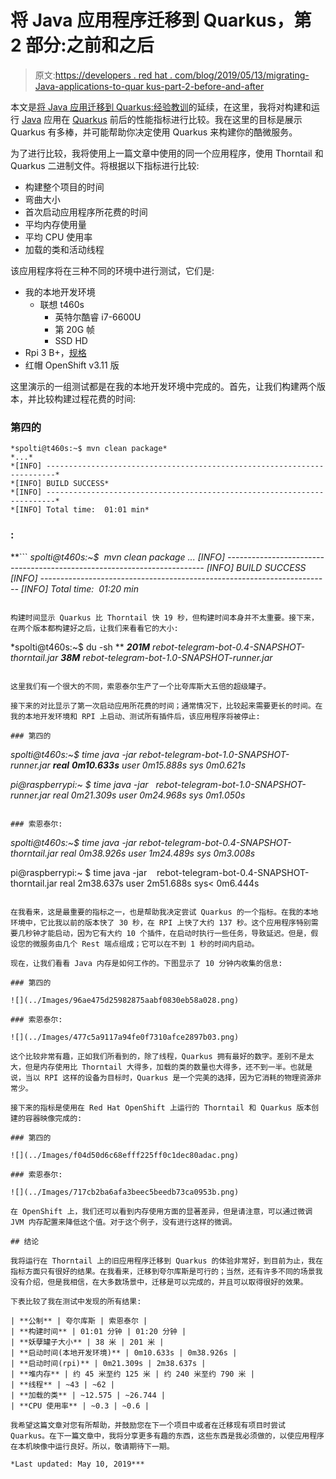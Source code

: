 # 将 Java 应用程序迁移到 Quarkus，第 2 部分:之前和之后

> 原文:[https://developers . red hat . com/blog/2019/05/13/migrating-Java-applications-to-quar kus-part-2-before-and-after](https://developers.redhat.com/blog/2019/05/13/migrating-java-applications-to-quarkus-part-2-before-and-after)

本文是[将 Java 应用迁移到 Quarkus:经验教训](https://developers.redhat.com/blog/2019/04/12/migrating-java-applications-to-quarkus-lessons-learned/)的延续，在这里，我将对构建和运行 [Java](https://developers.redhat.com/index.php/topics/enterprise-java/) 应用在 [Quarkus](https://developers.redhat.com/blog/2019/03/20/quarkus-0-12-0-released/) 前后的性能指标进行比较。我在这里的目标是展示 Quarkus 有多棒，并可能帮助你决定使用 Quarkus 来构建你的酷微服务。

为了进行比较，我将使用上一篇文章中使用的同一个应用程序，使用 Thorntail 和 Quarkus 二进制文件。将根据以下指标进行比较:

*   构建整个项目的时间
*   弯曲大小
*   首次启动应用程序所花费的时间
*   平均内存使用量
*   平均 CPU 使用率
*   加载的类和活动线程

该应用程序将在三种不同的环境中进行测试，它们是:

*   我的本地开发环境
    *   联想 t460s
        *   英特尔酷睿 i7-6600U
        *   第 20G 帧
        *   SSD HD
*   Rpi 3 B+，[规格](https://www.raspberrypi.org/magpi/raspberry-pi-3bplus-specs-benchmarks/)
*   红帽 OpenShift v3.11 版

这里演示的一组测试都是在我的本地开发环境中完成的。首先，让我们构建两个版本，并比较构建过程花费的时间:

### 第四的

```
*spolti@t460s:~$ mvn clean package*
*...*
*[INFO] ------------------------------------------------------------------------*
*[INFO] BUILD SUCCESS*
*[INFO] ------------------------------------------------------------------------*
*[INFO] Total time:  01:01 min*
```

### **:**

 **```
*spolti@t460s:~$  mvn clean package* *...* *[INFO] ------------------------------------------------------------------------* *[INFO] BUILD SUCCESS* *[INFO] ------------------------------------------------------------------------* *[INFO] Total time:  01:20 min*
```

构建时间显示 Quarkus 比 Thorntail 快 19 秒，但构建时间本身并不太重要。接下来，在两个版本都构建好之后，让我们来看看它的大小:

```
*spolti@t460s:~$ du -sh **
***201M** rebot-telegram-bot-0.4-SNAPSHOT-thorntail.jar*
***38M** rebot-telegram-bot-1.0-SNAPSHOT-runner.jar*
```

这里我们有一个很大的不同，索恩泰尔生产了一个比夸库斯大五倍的超级罐子。

接下来的对比显示了第一次启动应用所花费的时间；通常情况下，比较起来需要更长的时间。在我的本地开发环境和 RPI 上启动、测试所有插件后，该应用程序将被停止:

### 第四的

```
*spolti@t460s:~$ time java -jar <omitted parameters> rebot-telegram-bot-1.0-SNAPSHOT-runner.jar*
*<Startup logs>*
***real** **0m10.633s***
*user 0m15.888s*
*sys 0m0.621s*

*pi@raspberrypi:~ $ time java -jar  <omitted parameters> rebot-telegram-bot-1.0-SNAPSHOT-runner.jar*
*<Startup logs>*
*real* *0m21.309s*
*user* *0m24.968s*
*sys* *0m1.050s*
```

### 索恩泰尔:

```
*spolti@t460s:~$ time java -jar <omitted parameters> rebot-telegram-bot-0.4-SNAPSHOT-thorntail.jar*
*<Startup logs>*
*real* *0m38.926s*
*user* *1m24.489s*
*sys* *0m3.008s*

pi@raspberrypi:~ $ time java -jar  *<omitted parameters>*  rebot-telegram-bot-0.4-SNAPSHOT-thorntail.jar
*<Startup logs>*
real 2m38.637s
user 2m51.688s
sys< 0m6.444s
```

在我看来，这是最重要的指标之一，也是帮助我决定尝试 Quarkus 的一个指标。在我的本地环境中，它比我以前的版本快了 30 秒，在 RPI 上快了大约 137 秒。这个应用程序特别需要几秒钟才能启动，因为它有大约 10 个插件，在启动时执行一些任务，导致延迟。但是，假设您的微服务由几个 Rest 端点组成；它可以在不到 1 秒的时间内启动。

现在，让我们看看 Java 内存是如何工作的。下图显示了 10 分钟内收集的信息:

### 第四的

![](../Images/96ae475d25982875aabf0830eb58a028.png)

### 索恩泰尔:

![](../Images/477c5a9117a94fe0f7310afce2897b03.png)

这个比较非常有趣，正如我们所看到的，除了线程，Quarkus 拥有最好的数字。差别不是太大，但是内存使用比 Thorntail 大得多，加载的类的数量也大得多，还不到一半。也就是说，当以 RPI 这样的设备为目标时，Quarkus 是一个完美的选择，因为它消耗的物理资源非常少。

接下来的指标是使用在 Red Hat OpenShift 上运行的 Thorntail 和 Quarkus 版本创建的容器映像完成的:

### 第四的

![](../Images/f04d50d6c68efff225ff0c1dec80adac.png)

### 索恩泰尔:

![](../Images/717cb2ba6afa3beec5beedb73ca0953b.png)

在 OpenShift 上，我们还可以看到内存使用方面的显著差异，但是请注意，可以通过微调 JVM 内存配置来降低这个值。对于这个例子，没有进行这样的微调。

## 结论

我将运行在 Thorntail 上的旧应用程序迁移到 Quarkus 的体验非常好，到目前为止，我在指标方面只有很好的结果。在我看来，迁移到夸尔库斯是可行的；当然，还有许多不同的场景我没有介绍，但是我相信，在大多数场景中，迁移是可以完成的，并且可以取得很好的效果。

下表比较了我在测试中发现的所有结果:

| **公制** | 夸尔库斯 | 索恩泰尔 |
| **构建时间** | 01:01 分钟 | 01:20 分钟 |
| **妖孽罐子大小** | 38 米 | 201 米 |
| **启动时间(本地开发环境)** | 0m10.633s | 0m38.926s |
| **启动时间(rpi)** | 0m21.309s | 2m38.637s |
| **堆内存** | 约 45 米至约 125 米 | 约 240 米至约 790 米 |
| **线程** | ~43 | ~62 |
| **加载的类** | ~12.575 | ~26.744 |
| **CPU 使用率** | ~0.3 | ~0.6 |

我希望这篇文章对您有所帮助，并鼓励您在下一个项目中或者在迁移现有项目时尝试 Quarkus。在下一篇文章中，我将分享更多有趣的东西，这些东西是我必须做的，以使应用程序在本机映像中运行良好。所以，敬请期待下一期。

*Last updated: May 10, 2019***
